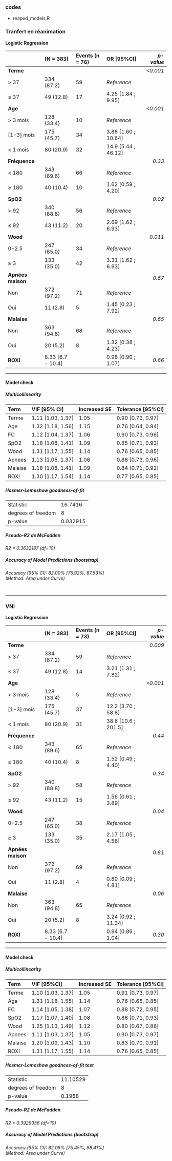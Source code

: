 ### codes

- reaped_models.R

### Tranfert en réanimation 
  
**Logistic Regression** 

|                   | (N = 383)  | Events (n = 76)  | OR [95%CI]    |  _p-value_     |
| :---------        | :-------        |  :-------    |:---------            | -----:          |
| **Terme**         |            |          |               | _<0.001_     | 
| > 37              | 334 (87.2) | 59       | _Reference_   |              | 
| ≤ 37              | 49 (12.8)  | 17       | 4.25 [1.84 ; 9.95]    |      |
| **Age**           |            |          |               | _<0.001_     | 
| > 3 mois          | 128 (33.4) | 10       | _Reference_   |              |
| [1-3] mois        | 175 (45.7) | 34       | 3.88 [1.60 ; 10.64]    |     |           
| < 1 mois          | 80 (20.9)  | 32       | 14.9 [5.44 ; 46.12]    |     | 
| **Fréquence**     |            |          |               | _0.33_       |
| < 180             | 343 (89.6) | 66       | _Reference_   |              |
| ≥ 180             | 40 (10.4)  | 10       | 1.62 [0.59 ; 4.20] |         | 
| **SpO2**          |            |          |               | _0.02_       |
| > 92              | 340 (88.8) | 56       | _Reference_   |              | 
| ≤ 92              | 43 (11.2)  | 20       | 2.69 [1.62 ; 6.93] |         | 
| **Wood**          |            |          |               | _0.011_      |
| 0-2.5             | 247 (65.0) | 34       | _Reference_   |              |  
| ≥ 3               | 133 (35.0) | 42       | 3.31 [1.62 ; 6.93]   |       | 
| **Apnées maison** |            |          |               | _0.67_       |
| Non               | 372 (97.2) | 71       | _Reference_   |              |
| Oui               | 11 (2.8)   | 5        | 1.45 [0.23 ; 7.92] |         | 
| **Malaise**       |            |          |               | _0.65_       |
| Non               | 363 (94.8) | 68       | _Reference_   |              |
| Oui               | 20 (5.2)   | 8        | 1.32 [0.38 ; 4.23] |         | 
| **ROXI**          | 8.33 [6.7 - 10.4] |   |0.98 [0.90 ; 1.07] | _0.66_ | 

---

#### Model check

##### Multicollinearity

| Term | VIF [95% CI] | Increased SE | Tolerance [95%CI] |
| :----| :----        | :----        | :----             |
| Terme | 1.11 [1.03, 1.37] | 1.05 | 0.90 [0.73, 0.97] |
| Age | 1.32 [1.18, 1.56] | 1.15 | 0.76 [0.64, 0.84] |
| FC | 1.12 [1.04, 1.37] | 1.06 | 0.90 [0.73, 0.96] |
| SpO2 | 1.18 [1.08, 1.41] | 1.09 | 0.85 [0.71, 0.93] |
| Wood | 1.31 [1.17, 1.55] | 1.14 | 0.76 [0.65, 0.85] |
| Apnees | 1.13 [1.05, 1.37] | 1.06 | 0.88 [0.73, 0.96] |
| Malaise | 1.18 [1.08, 1.41] | 1.09 | 0.84 [0.71, 0.92] | 
| ROXI | 1.30 [1.17, 1.54] | 1.14 | 0.77 [0.65, 0.85] |

##### Hosmer-Lemeshow goodness-of-fit 

|           |           |
| :---      | :---      |
| Statistic | 16.7416 |
| degrees of freedom | 8 |
|  p-value | 0.032915 |

##### Pseudo-R2 de McFadden

_R2 = 0.3633187 (df=10)_

##### Accuracy of Model Predictions (bootstrap)

_Accuracy (95% CI): 82.00% [75.92%, 87.63%]_ \
_(Method: Area under Curve)_

<br>

---

### VNI 
  
**Logistic Regression** 

|                   | (N = 383)  | Events (n = 73)  | OR [95%CI]    |  _p-value_     |
| :---------        | :-------        |  :-------    |:---------            | -----:          |
| **Terme**         |            |          |               | _0.009_      | 
| > 37              | 334 (87.2) | 59       | _Reference_   |              | 
| ≤ 37              | 49 (12.8)  | 14       | 3.21 [1.31 ; 7.82]    |      |
| **Age**           |            |          |               | _<0.001_     | 
| > 3 mois          | 128 (33.4) | 5        | _Reference_   |              |
| [1-3] mois        | 175 (45.7) | 37       | 12.2 [3.70 ; 58.8]    |      |           
| < 1 mois          | 80 (20.9)  | 31       | 38.6 [10.6 ; 201.5]    |     | 
| **Fréquence**     |            |          |               | _0.44_       |
| < 180             | 343 (89.6) | 65       | _Reference_   |              |
| ≥ 180             | 40 (10.4)  | 8        | 1.52 [0.49 ; 4.40] |         | 
| **SpO2**          |            |          |               | _0.34_       |
| > 92              | 340 (88.8) | 58       | _Reference_   |              | 
| ≤ 92              | 43 (11.2)  | 15       | 1.56 [0.61 ; 3.89] |         | 
| **Wood**          |            |          |               | _0.04_       |
| 0-2.5             | 247 (65.0) | 38       | _Reference_   |              |  
| ≥ 3               | 133 (35.0) | 35       | 2.17 [1.05 ; 4.56]   |       | 
| **Apnées maison** |            |          |               | _0.81_       |
| Non               | 372 (97.2) | 69       | _Reference_   |              |
| Oui               | 11 (2.8)   | 4        | 0.80 [0.09 ; 4.81] |         | 
| **Malaise**       |            |          |               | _0.06_       |
| Non               | 363 (94.8) | 65       | _Reference_   |              |
| Oui               | 20 (5.2)   | 8        | 3.24 [0.92 ; 11.34] |        | 
| **ROXI**          | 8.33 [6.7 - 10.4] |   | 0.94 [0.86 ; 1.04] | _0.30_ | 

---

#### Model check 

##### Multicollinearity

| Term | VIF [95%CI] | Increased SE | Tolerance [95%CI] |
| :---- | :---- | :---- | :---- | 
| Terme | 1.10 [1.03, 1.37] | 1.05 | 0.91 [0.73, 0.97] |
| Age | 1.31 [1.18, 1.55] | 1.14 | 0.76 [0.65, 0.85] |
| FC | 1.14 [1.05, 1.38] | 1.07 | 0.88 [0.72, 0.95] |
| SpO2 | 1.17 [1.07, 1.40] | 1.08 | 0.86 [0.71, 0.93] |
| Wood | 1.25 [1.13, 1.49] | 1.12 | 0.80 [0.67, 0.88] |
| Apnees | 1.11 [1.03, 1.37] | 1.05 | 0.90 [0.73, 0.97] |
| Malaise | 1.20 [1.09, 1.43] | 1.10 | 0.83 [0.70, 0.91] |
| ROXI | 1.31 [1.17, 1.55] | 1.14 | 0.76 [0.65, 0.85] |

##### Hosmer-Lemeshow goodness-of-fit test

|           |       |
| :-        | :-    |
| Statistic | 11.10529 |
| degrees of freedom | 8 |
| p-value | 0.1958 |

##### Pseudo-R2 de McFadden

_R2 = 0.3929356 (df=10)_

##### Accuracy of Model Predictions (bootstrap)

_Accuracy (95% CI): 82.08% [75.45%, 88.41%]_ \
_(Method: Area under Curve)_
